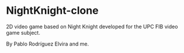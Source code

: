 # NightKnight-clone
2D video game based on Night Knight developed for the UPC FIB video game subject.

By Pablo Rodríguez Elvira and me.
